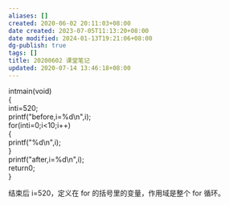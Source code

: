 ```yaml
---
aliases: []
created: 2020-06-02 20:11:03+08:00
date created: 2023-07-05T11:13:20+08:00
date modified: 2024-01-13T19:21:06+08:00
dg-publish: true
tags: []
title: 20200602 课堂笔记
updated: 2020-07-14 13:46:18+08:00
---
```


intmain(void)  
{  
inti=520;  
printf("before,i=%d\n",i);  
for(inti=0;i\<10;i++)  
{  
printf("%d\n",i);  
}  
printf("after,i=%d\n",i);  
return0;  
}

结束后 i=520，定义在 for 的括号里的变量，作用域是整个 for 循环。